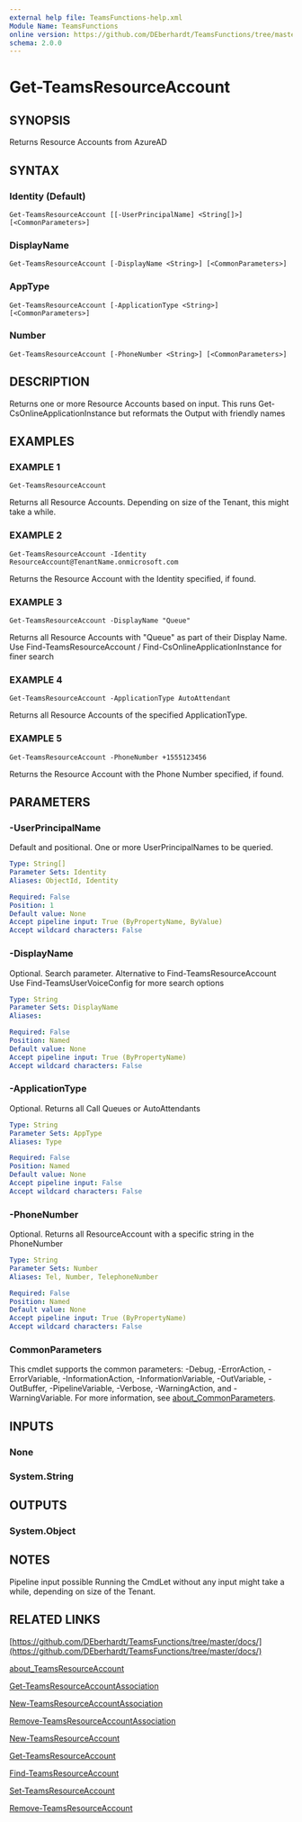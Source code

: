 ```yaml
---
external help file: TeamsFunctions-help.xml
Module Name: TeamsFunctions
online version: https://github.com/DEberhardt/TeamsFunctions/tree/master/docs/
schema: 2.0.0
---
```


# Get-TeamsResourceAccount

## SYNOPSIS
Returns Resource Accounts from AzureAD

## SYNTAX

### Identity (Default)
```
Get-TeamsResourceAccount [[-UserPrincipalName] <String[]>] [<CommonParameters>]
```

### DisplayName
```
Get-TeamsResourceAccount [-DisplayName <String>] [<CommonParameters>]
```

### AppType
```
Get-TeamsResourceAccount [-ApplicationType <String>] [<CommonParameters>]
```

### Number
```
Get-TeamsResourceAccount [-PhoneNumber <String>] [<CommonParameters>]
```

## DESCRIPTION
Returns one or more Resource Accounts based on input.
This runs Get-CsOnlineApplicationInstance but reformats the Output with friendly names

## EXAMPLES

### EXAMPLE 1
```
Get-TeamsResourceAccount
```

Returns all Resource Accounts.
Depending on size of the Tenant, this might take a while.

### EXAMPLE 2
```
Get-TeamsResourceAccount -Identity ResourceAccount@TenantName.onmicrosoft.com
```

Returns the Resource Account with the Identity specified, if found.

### EXAMPLE 3
```
Get-TeamsResourceAccount -DisplayName "Queue"
```

Returns all Resource Accounts with "Queue" as part of their Display Name.
Use Find-TeamsResourceAccount / Find-CsOnlineApplicationInstance for finer search

### EXAMPLE 4
```
Get-TeamsResourceAccount -ApplicationType AutoAttendant
```

Returns all Resource Accounts of the specified ApplicationType.

### EXAMPLE 5
```
Get-TeamsResourceAccount -PhoneNumber +1555123456
```

Returns the Resource Account with the Phone Number specified, if found.

## PARAMETERS

### -UserPrincipalName
Default and positional.
One or more UserPrincipalNames to be queried.

```yaml
Type: String[]
Parameter Sets: Identity
Aliases: ObjectId, Identity

Required: False
Position: 1
Default value: None
Accept pipeline input: True (ByPropertyName, ByValue)
Accept wildcard characters: False
```

### -DisplayName
Optional.
Search parameter.
Alternative to Find-TeamsResourceAccount
Use Find-TeamsUserVoiceConfig for more search options

```yaml
Type: String
Parameter Sets: DisplayName
Aliases:

Required: False
Position: Named
Default value: None
Accept pipeline input: True (ByPropertyName)
Accept wildcard characters: False
```

### -ApplicationType
Optional.
Returns all Call Queues or AutoAttendants

```yaml
Type: String
Parameter Sets: AppType
Aliases: Type

Required: False
Position: Named
Default value: None
Accept pipeline input: False
Accept wildcard characters: False
```

### -PhoneNumber
Optional.
Returns all ResourceAccount with a specific string in the PhoneNumber

```yaml
Type: String
Parameter Sets: Number
Aliases: Tel, Number, TelephoneNumber

Required: False
Position: Named
Default value: None
Accept pipeline input: True (ByPropertyName)
Accept wildcard characters: False
```

### CommonParameters
This cmdlet supports the common parameters: -Debug, -ErrorAction, -ErrorVariable, -InformationAction, -InformationVariable, -OutVariable, -OutBuffer, -PipelineVariable, -Verbose, -WarningAction, and -WarningVariable. For more information, see [about_CommonParameters](http://go.microsoft.com/fwlink/?LinkID=113216).

## INPUTS

### None
### System.String
## OUTPUTS

### System.Object
## NOTES
Pipeline input possible
  Running the CmdLet without any input might take a while, depending on size of the Tenant.

## RELATED LINKS

[https://github.com/DEberhardt/TeamsFunctions/tree/master/docs/](https://github.com/DEberhardt/TeamsFunctions/tree/master/docs/)

[about_TeamsResourceAccount]()

[Get-TeamsResourceAccountAssociation]()

[New-TeamsResourceAccountAssociation]()

[Remove-TeamsResourceAccountAssociation]()

[New-TeamsResourceAccount]()

[Get-TeamsResourceAccount]()

[Find-TeamsResourceAccount]()

[Set-TeamsResourceAccount]()

[Remove-TeamsResourceAccount]()

